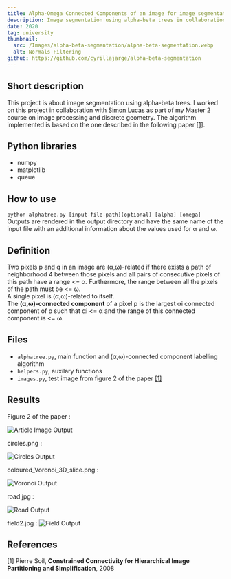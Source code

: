 ```yaml
---
title: Alpha-Omega Connected Components of an image for image segmentation
description: Image segmentation using alpha-beta trees in collaboration with Simon Lucas as part of my Master 2 course on image processing and discrete geometry.
date: 2020
tag: university
thumbnail:
  src: /Images/alpha-beta-segmentation/alpha-beta-segmentation.webp
  alt: Normals Filtering
github: https://github.com/cyrillajarge/alpha-beta-segmentation
---
```


## Short description

This project is about image segmentation using alpha-beta trees. I worked on this project in collaboration with [Simon Lucas](http://www.simon-lucas.fr) as part of my Master 2 course on image processing and discrete geometry. The algorithm implemented is based on the one described in the following paper [[1]](#1).

## Python libraries

- numpy
- matplotlib
- queue

## How to use

`python alphatree.py [input-file-path](optional) [alpha] [omega]`  
Outputs are rendered in the output directory and have the same name of the input file with an additional information about the values used for α and ω.

## Definition

Two pixels p and q in an image are (α,ω)-related if there exists a path of neighborhood 4 between those pixels and all pairs of consecutive pixels of this path have a range <= α. Furthermore, the range between all the pixels of the path must be <= ω.  
A single pixel is (α,ω)-related to itself.  
The **(α,ω)-connected component** of a pixel p is the largest αi connected component of p such that αi <= α and the range of this connected component is <= ω.

## Files

- `alphatree.py`, main function and (α,ω)-connected component labelling algorithm
- `helpers.py`, auxilary functions
- `images.py`, test image from figure 2 of the paper [[1]](#1)

## Results

Figure 2 of the paper :

![Article Image Output](/Images/alpha-beta-segmentation/__test_3_3_CC.webp)

circles.png :

![Circles Output](/Images/alpha-beta-segmentation/circles_150_150_CC.webp)

coloured_Voronoi_3D_slice.png :

![Voronoi Output](/Images/alpha-beta-segmentation/Coloured_Voronoi_3D_slice_4_4_CC.webp)

road.jpg :

![Road Output](/Images/alpha-beta-segmentation/road_150_150_CC.webp)

field2.jpg :
![Field Output](/Images/alpha-beta-segmentation/field2_70_70_CC.webp)

## References

<a id="1">[1]</a>
Pierre Soil, **Constrained Connectivity for Hierarchical Image Partitioning and Simplification**, 2008
